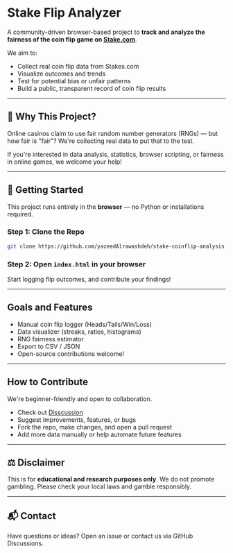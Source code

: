 #  Stake Flip Analyzer

A community-driven browser-based project to **track and analyze the fairness of the coin flip game on [Stake.com](https://stake.com)**.

We aim to:
- Collect real coin flip data from Stakes.com
- Visualize outcomes and trends
- Test for potential bias or unfair patterns
- Build a public, transparent record of coin flip results

---

## 🧪 Why This Project?

Online casinos claim to use fair random number generators (RNGs) — but how fair is "fair"? We're collecting real data to put that to the test.

If you're interested in data analysis, statistics, browser scripting, or fairness in online games, we welcome your help!

---

## 🔧 Getting Started

This project runs entirely in the **browser** — no Python or installations required.

### Step 1: Clone the Repo
```bash
git clone https://github.com/yazeedAlrawashdeh/stake-coinflip-analysis.git
```

### Step 2: Open `index.html` in your browser

Start logging flip outcomes, and contribute your findings!

---

##  Goals and Features

-  Manual coin flip logger (Heads/Tails/Win/Loss)
-  Data visualizer (streaks, ratios, histograms)
-  RNG fairness estimator
-  Export to CSV / JSON
-  Open-source contributions welcome!

---

##  How to Contribute

We're beginner-friendly and open to collaboration.

- Check out [Disscussion](https://github.com/yazeedAlrawashdeh/stake-flip-analyzer/issues)
- Suggest improvements, features, or bugs
- Fork the repo, make changes, and open a pull request
- Add more data manually or help automate future features

---

## ⚖️ Disclaimer

This is for **educational and research purposes only**. We do not promote gambling. Please check your local laws and gamble responsibly.

---

## 📬 Contact

Have questions or ideas? Open an issue or contact us via GitHub Discussions.
